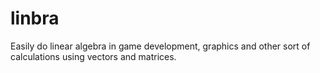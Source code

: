 # linbra
Easily do linear algebra in game development, graphics and other sort of calculations using vectors and matrices.
